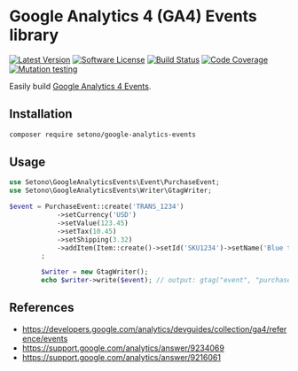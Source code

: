 # Google Analytics 4 (GA4) Events library

[![Latest Version][ico-version]][link-packagist]
[![Software License][ico-license]](LICENSE)
[![Build Status][ico-github-actions]][link-github-actions]
[![Code Coverage][ico-code-coverage]][link-code-coverage]
[![Mutation testing][ico-infection]][link-infection]

Easily build [Google Analytics 4 Events](https://developers.google.com/analytics/devguides/collection/ga4/reference/events).

## Installation

```bash
composer require setono/google-analytics-events
```

## Usage

```php
use Setono\GoogleAnalyticsEvents\Event\PurchaseEvent;
use Setono\GoogleAnalyticsEvents\Writer\GtagWriter;

$event = PurchaseEvent::create('TRANS_1234')
            ->setCurrency('USD')
            ->setValue(123.45)
            ->setTax(10.45)
            ->setShipping(3.32)
            ->addItem(Item::create()->setId('SKU1234')->setName('Blue t-shirt'))
        ;

        $writer = new GtagWriter();
        echo $writer->write($event); // output: gtag("event", "purchase", {"currency":"USD","transaction_id":"TRANS_1234","value":123.45,"shipping":3.32,"tax":10.45,"items":[{"item_id":"SKU1234","item_name":"Blue t-shirt","quantity":1}]});
```

## References

- https://developers.google.com/analytics/devguides/collection/ga4/reference/events
- https://support.google.com/analytics/answer/9234069
- https://support.google.com/analytics/answer/9216061

[ico-version]: https://poser.pugx.org/setono/google-analytics-events/v/stable
[ico-license]: https://poser.pugx.org/setono/google-analytics-events/license
[ico-github-actions]: https://github.com/Setono/google-analytics-events/workflows/build/badge.svg
[ico-code-coverage]: https://codecov.io/gh/Setono/google-analytics-events/branch/master/graph/badge.svg
[ico-infection]: https://img.shields.io/endpoint?style=flat&url=https%3A%2F%2Fbadge-api.stryker-mutator.io%2Fgithub.com%2FSetono%2Fgoogle-analytics-events%2Fmaster

[link-packagist]: https://packagist.org/packages/setono/google-analytics-events
[link-github-actions]: https://github.com/Setono/google-analytics-events/actions
[link-code-coverage]: https://codecov.io/gh/Setono/google-analytics-events
[link-infection]: https://dashboard.stryker-mutator.io/reports/github.com/Setono/google-analytics-events/master
